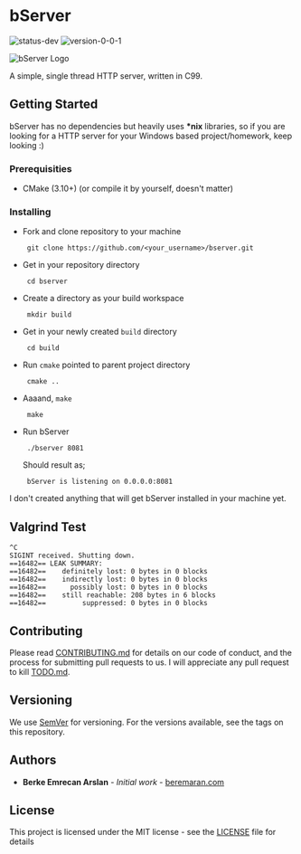# bServer

![status-dev](https://img.shields.io/badge/status-dev-yellow.svg) ![version-0-0-1](https://img.shields.io/badge/version-0.2.0-blue.svg)

![bServer Logo](http://beremaran.com/bserver_logo.png)

A simple, single thread HTTP server, written in C99.

## Getting Started

bServer has no dependencies but heavily uses __*nix__ libraries, so if you are looking for a HTTP server for your Windows based project/homework, keep looking :)

### Prerequisities

 * CMake (3.10+) (or compile it by yourself, doesn't matter)
 

### Installing

 * Fork and clone repository to your machine
   
        git clone https://github.com/<your_username>/bserver.git
        
 * Get in your repository directory
        
        cd bserver
        
 * Create a directory as your build workspace
 
        mkdir build
        
 * Get in your newly created `build` directory
 
        cd build
        
 * Run `cmake` pointed to parent project directory
 
        cmake ..
        
 * Aaaand, `make`
 
        make
        
 * Run bServer
 
        ./bserver 8081
        
   Should result as;
   
        bServer is listening on 0.0.0.0:8081
        
I don't created anything that will get bServer installed in your machine yet.


## Valgrind Test

    ^C
    SIGINT received. Shutting down.
    ==16482== LEAK SUMMARY:
    ==16482==    definitely lost: 0 bytes in 0 blocks
    ==16482==    indirectly lost: 0 bytes in 0 blocks
    ==16482==      possibly lost: 0 bytes in 0 blocks
    ==16482==    still reachable: 208 bytes in 6 blocks
    ==16482==         suppressed: 0 bytes in 0 blocks


## Contributing
Please read [CONTRIBUTING.md](CONTRIBUTING.md) for details on our code of conduct, and the process for submitting pull requests to us.
I will appreciate any pull request to kill [TODO.md](TODO.md).

## Versioning

We use [SemVer](http://semver.org/) for versioning. For the versions available, see the tags on this repository.

## Authors

 * __Berke Emrecan Arslan__ - _Initial work_ - [beremaran.com](beremaran.com)
 
## License

This project is licensed under the MIT license - see the [LICENSE](LICENSE) file for details